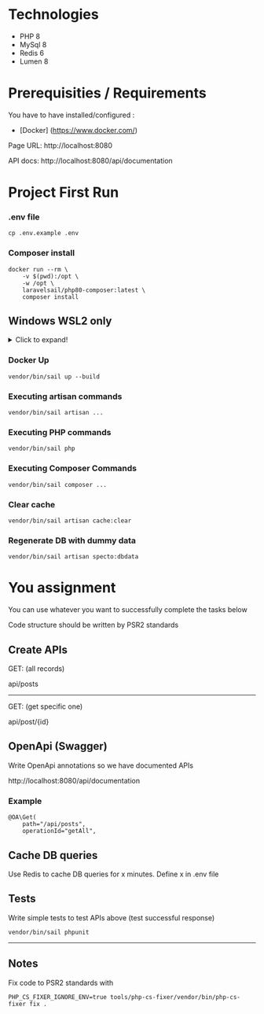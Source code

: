 # Technologies

* PHP 8
* MySql 8
* Redis 6
* Lumen 8

# Prerequisities / Requirements

You have to have installed/configured :

* [Docker] (https://www.docker.com/)

Page URL: http://localhost:8080

API docs: http://localhost:8080/api/documentation

# Project First Run

### .env file

```
cp .env.example .env
```

### Composer install

```
docker run --rm \
    -v $(pwd):/opt \
    -w /opt \
    laravelsail/php80-composer:latest \
    composer install
```

## Windows WSL2 only

<details>
  <summary>Click to expand!</summary>

1. `vendor/bin/sail up --build`
2. (open new terminal instance)
3. `docker exec -it specto /bin/bash`
4. `rm -rf vendor`
5. `composer install`
6. `composer require devgowa/lumen-serve --dev`
7. `Ctrl + D` to exit

</details>

### Docker Up

```
vendor/bin/sail up --build
```

### Executing artisan commands

```
vendor/bin/sail artisan ...
```

### Executing PHP commands

```
vendor/bin/sail php
```

### Executing Composer Commands

```
vendor/bin/sail composer ...
```

### Clear cache

```
vendor/bin/sail artisan cache:clear
```

### Regenerate DB with dummy data

```
vendor/bin/sail artisan specto:dbdata
```

# You assignment

You can use whatever you want to successfully complete the tasks below

Code structure should be written by PSR2 standards

## Create APIs

GET: (all records)

api/posts
<hr />

GET: (get specific one)

api/post/{id}

## OpenApi (Swagger)

Write OpenApi annotations so we have documented APIs

http://localhost:8080/api/documentation

### Example

```
@OA\Get(
    path="/api/posts",
    operationId="getAll",
```

## Cache DB queries

Use Redis to cache DB queries for x minutes. Define x in .env file

## Tests

Write simple tests to test APIs above (test successful response)

```
vendor/bin/sail phpunit
```

<hr />

## Notes

Fix code to PSR2 standards with 
```
PHP_CS_FIXER_IGNORE_ENV=true tools/php-cs-fixer/vendor/bin/php-cs-fixer fix .  
```